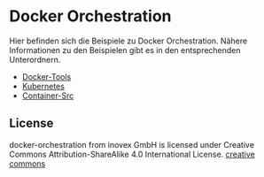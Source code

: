 # Docker Orchestration

Hier befinden sich die Beispiele zu Docker Orchestration. Nähere Informationen zu den Beispielen gibt es in den entsprechenden Unterordnern.

- [Docker-Tools](1-Docker-Tools/README.md)
- [Kubernetes](2-kubernetes/README.md)
- [Container-Src](container-src/README.md)

## License

docker-orchestration from inovex GmbH is licensed under Creative Commons Attribution-ShareAlike 4.0 International License. [creative commons](https://creativecommons.org/licenses/by-sa/4.0/legalcode)
